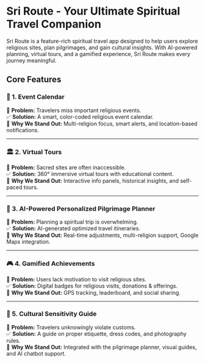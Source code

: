 # Sri Route - Your Ultimate Spiritual Travel Companion 
Sri Route is a feature-rich spiritual travel app designed to help users explore religious sites, plan pilgrimages, and gain cultural insights. With AI-powered planning, virtual tours, and a gamified experience, Sri Route makes every journey meaningful.

##  Core Features  

### 📅 1. Event Calendar  
🔴 **Problem:** Travelers miss important religious events.  
✅ **Solution:** A smart, color-coded religious event calendar.  
🎯 **Why We Stand Out:** Multi-religion focus, smart alerts, and location-based notifications.  

---

### 🏛 2. Virtual Tours  
🔴 **Problem:** Sacred sites are often inaccessible.  
✅ **Solution:** 360° immersive virtual tours with educational content.  
🎯 **Why We Stand Out:** Interactive info panels, historical insights, and self-paced tours.  

---

### 🤖 3. AI-Powered Personalized Pilgrimage Planner  
🔴 **Problem:** Planning a spiritual trip is overwhelming.  
✅ **Solution:** AI-generated optimized travel itineraries.  
🎯 **Why We Stand Out:** Real-time adjustments, multi-religion support, Google Maps integration.  

---

### 🎮 4. Gamified Achievements  
🔴 **Problem:** Users lack motivation to visit religious sites.  
✅ **Solution:** Digital badges for religious visits, donations & offerings.  
🎯 **Why We Stand Out:** GPS tracking, leaderboard, and social sharing.  

---

### 📖 5. Cultural Sensitivity Guide  
🔴 **Problem:** Travelers unknowingly violate customs.  
✅ **Solution:** A guide on proper etiquette, dress codes, and photography rules.  
🎯 **Why We Stand Out:** Integrated with the pilgrimage planner, visual guides, and AI chatbot support.  
